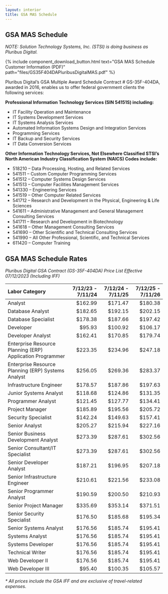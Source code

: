 ```yaml
---
layout: interior
title: GSA MAS Schedule
---
```


## GSA MAS Schedule

_NOTE: Solution Technology Systems, Inc. (STSI) is doing business as Pluribus Digital._

{% include component_download_button.html
text="GSA MAS Schedule Customer Information (PDF)"
path="files/GS35F404DAPluribusDigitalMAS.pdf" %}

Pluribus Digital’s GSA Multiple Award Schedule Contract # GS-35F-404DA, awarded in 2016, enables us to offer federal government clients the following services:

**Professional Information Technology Services (SIN 54151S) including:**

* IT Facility Operation and Maintenance
* IT Systems Development Services
* IT Systems Analysis Services
* Automated Information Systems Design and Integration Services
* Programming Services
* IT Backup and Security Services
* IT Data Conversion Services


**Other Information Technology Services, Not Elsewhere Classified STSI’s North American Industry Classification System (NAICS) Codes include:**

* 518210 – Data Processing, Hosting, and Related Services
* 541511 – Custom Computer Programming Services
* 541512 – Computer Systems Design Services
* 541513 – Computer Facilities Management Services
* 541330 – Engineering Services
* 541519 – Other Computer Related Services
* 541712 – Research and Development in the Physical, Engineering & Life Sciences
* 541611 – Administrative Management and General Management Consulting Services
* 541711 – Research and Development in Biotechnology
* 541618 – Other Management Consulting Services
* 541690 – Other Scientific and Technical Consulting Services
* 541990 – All Other Professional, Scientific, and Technical Services
* 611420 – Computer Training

## GSA MAS Schedule Rates

_Pluribus Digital GSA Contract (GS-35F-404DA) Price List Effective 07/12/2023 (Including IFF)_

| Labor Category | 7/12/23 - 7/11/24 | 7/12/24 - 7/11/25 | 7/12/25 - 7/11/26 |
| :--- | ---: | ---: | ---: |
| Analyst |	$162.99 | $171.47| $180.38 |
| Database Analyst | $182.65 | $192.15 | $202.15 |
| Database Specialist | $178.38 | $187.66 | $197.42 |
| Developer | $95.93 | $100.92 | $106.17 |
| Developer Analyst	| $162.41 | $170.85 | $179.74 |
| Enterprise Resource Planning (ERP) Application Programmer | $223.35 | $234.96 | $247.18 |
| Enterprise Resource Planning (ERP) Systems Analyst | $256.05	| $269.36 | $283.37 |
| Infrastructure Engineer |	$178.57	| $187.86 | $197.63 |
| Junior Systems Analyst |	$118.68	| $124.86 | $131.35 |
| Programmer Analyst |	$121.45	| $127.77 | $134.41 |
| Project Manager |	$185.89 | $195.56 | $205.72 |
| Security Specialist | $142.24 | $149.63 | $157.41 |
| Senior Analyst | $205.27 | $215.94 | $227.16 |
| Senior Business Development Analyst | $273.39 | $287.61 | $302.56 |
| Senior Consultant/IT Specialist | $273.39 | $287.61 | $302.56 |
| Senior Developer Analyst | $187.21 | $196.95 | $207.18 |
| Senior Infrastructure Engineer | $210.61 | $221.56 | $233.08 |
| Senior Programmer Analyst | $190.59 | $200.50 | $210.93 |
| Senior Project Manager | $335.69 | $353.14 | $371.51 |
| Senior Security Specialist | $176.50 | $185.68 | $195.34 |
| Senior Systems Analyst | $176.56 | $185.74 | $195.41 |
| Systems Analyst | $176.56 | $185.74 | $195.41 |
| Systems Developer	| $176.56 | $185.74 | $195.41 | 
| Technical Writer | $176.56 | $185.74 | $195.41 |
| Web Developer II | $176.56 | $185.74 | $195.41 |
| Web Developer III	| $95.40 | $100.35 | $105.57 |

_* All prices include the GSA IFF and  are exclusive of travel-related expenses._